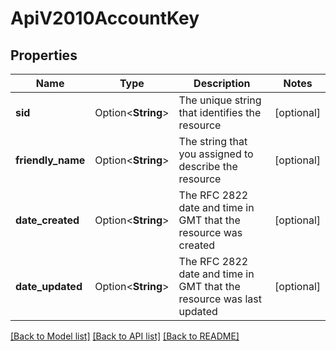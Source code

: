 # ApiV2010AccountKey

## Properties

Name | Type | Description | Notes
------------ | ------------- | ------------- | -------------
**sid** | Option<**String**> | The unique string that identifies the resource | [optional]
**friendly_name** | Option<**String**> | The string that you assigned to describe the resource | [optional]
**date_created** | Option<**String**> | The RFC 2822 date and time in GMT that the resource was created | [optional]
**date_updated** | Option<**String**> | The RFC 2822 date and time in GMT that the resource was last updated | [optional]

[[Back to Model list]](../README.md#documentation-for-models) [[Back to API list]](../README.md#documentation-for-api-endpoints) [[Back to README]](../README.md)


